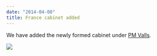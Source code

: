 ```yaml
---
date: "2014-04-08"
title: France cabinet added
---
```


We have added the newly formed cabinet under [PM Valls](http://dev.parlgov.org/data/fra/cabinet-party/2014-03-31/).

![](/images/parliament-european-union.jpg)
